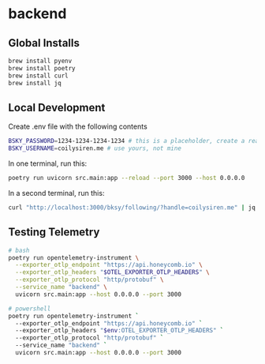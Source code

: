 # backend

## Global Installs

```bash
brew install pyenv
brew install poetry
brew install curl
brew install jq
```

## Local Development

Create .env file with the following contents

```bash
BSKY_PASSWORD=1234-1234-1234-1234 # this is a placeholder, create a real one here: https://bsky.app/settings/app-passwords
BSKY_USERNAME=coilysiren.me # use yours, not mine
```

In one terminal, run this:

```bash
poetry run uvicorn src.main:app --reload --port 3000 --host 0.0.0.0
```

In a second terminal, run this:

```bash
curl "http://localhost:3000/bksy/following/?handle=coilysiren.me" | jq # again, use your handle, not mine
```

## Testing Telemetry

```bash
# bash
poetry run opentelemetry-instrument \
  --exporter_otlp_endpoint "https://api.honeycomb.io" \
  --exporter_otlp_headers "$OTEL_EXPORTER_OTLP_HEADERS" \
  --exporter_otlp_protocol "http/protobuf" \
  --service_name "backend" \
  uvicorn src.main:app --host 0.0.0.0 --port 3000
```

```bash
# powershell
poetry run opentelemetry-instrument `
  --exporter_otlp_endpoint "https://api.honeycomb.io" `
  --exporter_otlp_headers "$env:OTEL_EXPORTER_OTLP_HEADERS" `
  --exporter_otlp_protocol "http/protobuf" `
  --service_name "backend" `
  uvicorn src.main:app --host 0.0.0.0 --port 3000
```
